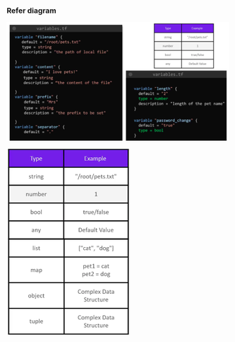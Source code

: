 ### Refer diagram

![](https://raw.githubusercontent.com/kartik1998/dotterraform/master/images/understanding_variables.png)

![](https://raw.githubusercontent.com/kartik1998/dotterraform/master/images/variable_types.png)